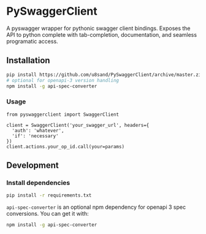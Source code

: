 # PySwaggerClient
A pyswagger wrapper for pythonic swagger client bindings. Exposes the API to python complete with tab-completion, documentation, and seamless programatic access.

## Installation
```bash
pip install https://github.com/u8sand/PySwaggerClient/archive/master.zip
# optional for openapi-3 version handling
npm install -g api-spec-converter
```

### Usage
```
from pyswaggerclient import SwaggerClient

client = SwaggerClient('your_swagger_url', headers={
  'auth': 'whatever',
  'if': 'necessary'
})
client.actions.your_op_id.call(your=params)
```

## Development

### Install dependencies
```bash
pip install -r requirements.txt
```

`api-spec-converter` is an optional npm dependency for openapi 3 spec conversions. You can get it with:
```bash
npm install -g api-spec-converter
```
